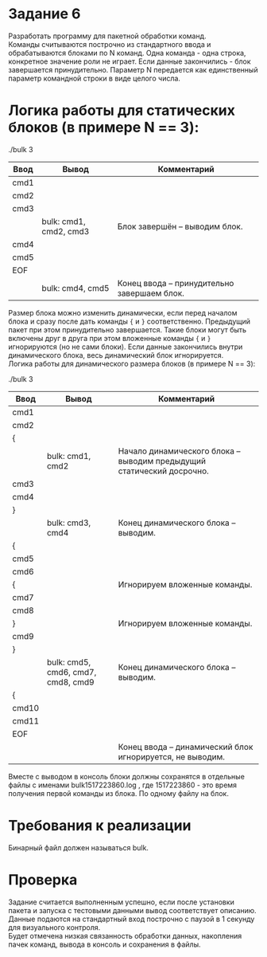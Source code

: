 # Задание 6  
Разработать программу для пакетной обработки команд.  
Команды считываются построчно из стандартного ввода и обрабатываются блоками по N команд. Одна команда - одна строка, конкретное значение роли не играет. Если данные закончились - блок завершается принудительно. Параметр N передается как единственный параметр командной строки в виде целого числа.  
  
# Логика работы для статических блоков (в примере N == 3):  
  
./bulk 3  
  
Ввод|Вывод|Комментарий
----|----------|----------
cmd1||
cmd2||
cmd3||
||bulk: cmd1, cmd2, cmd3|Блок завершён – выводим блок.
cmd4||
cmd5||
EOF||
||bulk: cmd4, cmd5|Конец ввода – принудительно завершаем блок.  
  
Размер блока можно изменить динамически, если перед началом блока и сразу после дать команды `{` и `}` соответственно. Предыдущий пакет при этом принудительно завершается. Такие блоки могут быть включены друг в друга при этом вложенные команды `{` и `}` игнорируются (но не сами блоки). Если данные закончились внутри динамического блока, весь динамический блок игнорируется.  
Логика работы для динамического размера блоков (в примере N == 3):  
  
./bulk 3  
  
Ввод|Вывод|Комментарий
----|----------|----------
cmd1||
cmd2||
{||
||bulk: cmd1, cmd2|Начало динамического блока – выводим предыдущий статический досрочно.
cmd3||
cmd4||
}||
||bulk: cmd3, cmd4|Конец динамического блока – выводим.
{||
cmd5|
cmd6|
{||Игнорируем вложенные команды.
cmd7||
cmd8||
}||Игнорируем вложенные команды.
cmd9||
}||
||bulk: cmd5, cmd6, cmd7, cmd8, cmd9|Конец динамического блока – выводим.
{||
cmd10||
cmd11||
EOF||
|||Конец ввода – динамический блок игнорируется, не выводим.  
  
  
Вместе с выводом в консоль блоки должны сохранятся в отдельные файлы с именами bulk1517223860.log , где 1517223860 - это время получения первой команды из блока. По одному файлу на блок.  
  
# Требования к реализации  
Бинарный файл должен называться bulk.  
  

# Проверка  
Задание считается выполненным успешно, если после установки пакета и запуска с тестовыми данными вывод соответствует описанию. Данные подаются на стандартный вход построчно с паузой в 1 секунду для визуального контроля.  
Будет отмечена низкая связанность обработки данных, накопления пачек команд, вывода в консоль и сохранения в файлы.  

